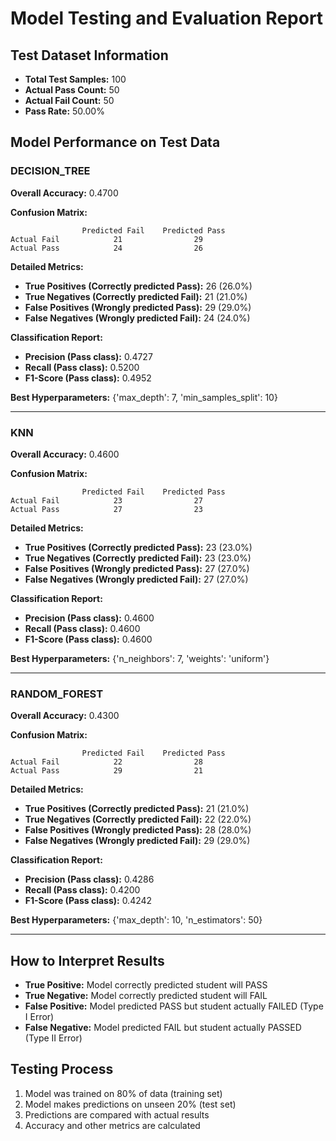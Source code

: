 # Model Testing and Evaluation Report

## Test Dataset Information

- **Total Test Samples:** 100
- **Actual Pass Count:** 50
- **Actual Fail Count:** 50
- **Pass Rate:** 50.00%

## Model Performance on Test Data

### DECISION_TREE

**Overall Accuracy:** 0.4700

**Confusion Matrix:**

```
                Predicted Fail    Predicted Pass
Actual Fail            21                29
Actual Pass            24                26
```

**Detailed Metrics:**

- **True Positives (Correctly predicted Pass):** 26 (26.0%)
- **True Negatives (Correctly predicted Fail):** 21 (21.0%)
- **False Positives (Wrongly predicted Pass):** 29 (29.0%)
- **False Negatives (Wrongly predicted Fail):** 24 (24.0%)

**Classification Report:**

- **Precision (Pass class):** 0.4727
- **Recall (Pass class):** 0.5200
- **F1-Score (Pass class):** 0.4952

**Best Hyperparameters:** {'max_depth': 7, 'min_samples_split': 10}

---

### KNN

**Overall Accuracy:** 0.4600

**Confusion Matrix:**

```
                Predicted Fail    Predicted Pass
Actual Fail            23                27
Actual Pass            27                23
```

**Detailed Metrics:**

- **True Positives (Correctly predicted Pass):** 23 (23.0%)
- **True Negatives (Correctly predicted Fail):** 23 (23.0%)
- **False Positives (Wrongly predicted Pass):** 27 (27.0%)
- **False Negatives (Wrongly predicted Fail):** 27 (27.0%)

**Classification Report:**

- **Precision (Pass class):** 0.4600
- **Recall (Pass class):** 0.4600
- **F1-Score (Pass class):** 0.4600

**Best Hyperparameters:** {'n_neighbors': 7, 'weights': 'uniform'}

---

### RANDOM_FOREST

**Overall Accuracy:** 0.4300

**Confusion Matrix:**

```
                Predicted Fail    Predicted Pass
Actual Fail            22                28
Actual Pass            29                21
```

**Detailed Metrics:**

- **True Positives (Correctly predicted Pass):** 21 (21.0%)
- **True Negatives (Correctly predicted Fail):** 22 (22.0%)
- **False Positives (Wrongly predicted Pass):** 28 (28.0%)
- **False Negatives (Wrongly predicted Fail):** 29 (29.0%)

**Classification Report:**

- **Precision (Pass class):** 0.4286
- **Recall (Pass class):** 0.4200
- **F1-Score (Pass class):** 0.4242

**Best Hyperparameters:** {'max_depth': 10, 'n_estimators': 50}

---

## How to Interpret Results

- **True Positive:** Model correctly predicted student will PASS
- **True Negative:** Model correctly predicted student will FAIL
- **False Positive:** Model predicted PASS but student actually FAILED (Type I Error)
- **False Negative:** Model predicted FAIL but student actually PASSED (Type II Error)

## Testing Process

1. Model was trained on 80% of data (training set)
2. Model makes predictions on unseen 20% (test set)
3. Predictions are compared with actual results
4. Accuracy and other metrics are calculated
